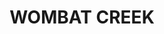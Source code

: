 ---
lastmod: '2025-04-06T06:05:20+00:00'
latitude: -29.320772
layout: suburb
longitude: 153.271074
postcode: '2460'
state: NSW
title: WOMBAT CREEK
url: /nsw/wombat-creek/
---